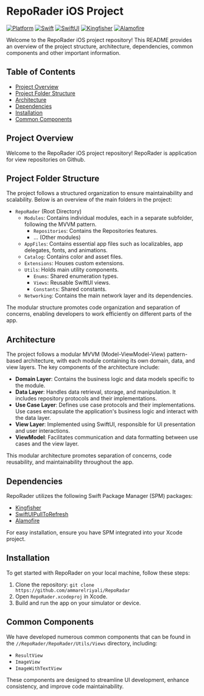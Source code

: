 # RepoRader iOS Project

[![Platform](https://img.shields.io/badge/platform-iOS-blue)](https://developer.apple.com/ios/)
[![Swift](https://img.shields.io/badge/swift-5.9-orange.svg)](https://swift.org/)
[![SwiftUI](https://img.shields.io/badge/swiftui-3.0-brightgreen.svg)](https://developer.apple.com/documentation/swiftui)
[![Kingfisher](https://img.shields.io/badge/Kingfisher-latest-blue)](https://github.com/onevcat/Kingfisher)
[![Alamofire](https://img.shields.io/badge/Alamofire-latest-blue)](https://github.com/onevcat/Alamofire)


Welcome to the RepoRader iOS project repository! This README provides an overview of the project structure, architecture, dependencies, common components and other important information.

## Table of Contents

- [Project Overview](#project-overview)
- [Project Folder Structure](#project-folder-structure)
- [Architecture](#architecture)
- [Dependencies](#dependencies)
- [Installation](#installation)
- [Common Components](#common-components)

## Project Overview

Welcome to the RepoRader iOS project repository! RepoRader is application for view repositories on Github.
## Project Folder Structure

The project follows a structured organization to ensure maintainability and scalability. Below is an overview of the main folders in the project:

- `RepoRader` (Root Directory)
  - `Modules`: Contains individual modules, each in a separate subfolder, following the MVVM pattern.
    - `Repositories`: Contains the Repositories features.
    - ... (Other modules)
  - `AppFiles`: Contains essential app files such as localizables, app delegates, fonts, and animations.
  - `Catalog`: Contains color and asset files.
  - `Extensions`: Houses custom extensions.
  - `Utils`: Holds main utility components.
    - `Enums`: Shared enumeration types.
    - `Views`: Reusable SwiftUI views.
    - `Constants`: Shared constants.
  - `Networking`: Contains the main network layer and its dependencies.
  
The modular structure promotes code organization and separation of concerns, enabling developers to work efficiently on different parts of the app.

## Architecture

The project follows a modular MVVM (Model-ViewModel-View) pattern-based architecture, with each module containing its own domain, data, and view layers. The key components of the architecture include:

- **Domain Layer**: Contains the business logic and data models specific to the module.
- **Data Layer**: Handles data retrieval, storage, and manipulation. It includes repository protocols and their implementations.
- **Use Case Layer**: Defines use case protocols and their implementations. Use cases encapsulate the application's business logic and interact with the data layer.
- **View Layer**: Implemented using SwiftUI, responsible for UI presentation and user interactions.
- **ViewModel**: Facilitates communication and data formatting between use cases and the view layer.

This modular architecture promotes separation of concerns, code reusability, and maintainability throughout the app.


## Dependencies

RepoRader utilizes the following Swift Package Manager (SPM) packages:

- [Kingfisher](https://github.com/onevcat/Kingfisher.git)
- [SwiftUIPullToRefresh](https://github.com/globulus/swiftui-pull-to-refresh)
- [Alamofire](https://github.com/Alamofire)

For easy installation, ensure you have SPM integrated into your Xcode project.

## Installation

To get started with RepoRader on your local machine, follow these steps:

1. Clone the repository: `git clone https://github.com/ammarelriyali/RepoRadar`
2. Open `RepoRader.xcodeproj` in Xcode.
3. Build and run the app on your simulator or device.

## Common Components

We have developed numerous common components that can be found in the `//RepoRader/RepoRader/Utils/Views` directory, including:

- `ResultView`
- `ImageView`
- `ImageWithTextView`
  
These components are designed to streamline UI development, enhance consistency, and improve code maintainability.
